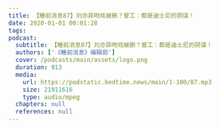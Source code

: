 ```yaml
---
title: 【睡前消息87】刘亦菲吻戏被删？督工：都是迪士尼的阴谋！
date: 2020-01-01 00:01:28
tags:
podcast:
  subtitle: 【睡前消息87】刘亦菲吻戏被删？督工：都是迪士尼的阴谋！
  authors: ['《睡前消息》编辑部']
  cover: /podcasts/main/assets/logo.png
  duration: 913
  media:
    url: https://podstatic.bedtime.news/main/1-100/87.mp3
    size: 21911616
    type: audio/mpeg
  chapters: null
  references: null
---
```

